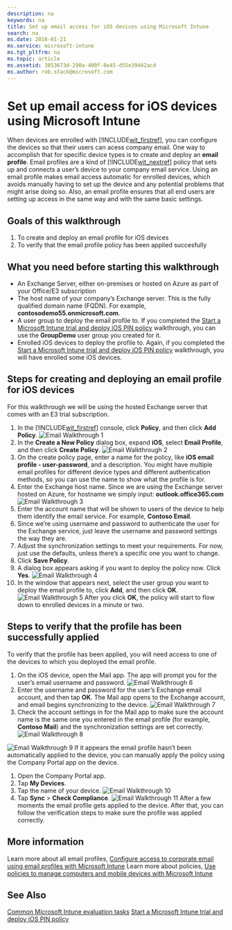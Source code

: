 ```yaml
---
description: na
keywords: na
title: Set up email access for iOS devices using Microsoft Intune
search: na
ms.date: 2016-01-21
ms.service: microsoft-intune
ms.tgt_pltfrm: na
ms.topic: article
ms.assetid: 3853673d-290a-400f-8e45-d55e39d42acd
ms.author: rob.stack@microsoft.com
---
```

# Set up email access for iOS devices using Microsoft Intune
When devices are enrolled with [!INCLUDE[wit_firstref](/Token/wit_firstref.xml)], you can configure the devices so that their users can acess company email. One way to accomplish that for specific device types is to create and deploy an **email profile**. Email profiles are a kind of [!INCLUDE[wit_nextref](/Token/wit_nextref.xml)] policy that sets up and connects a user’s device to your company email service. 
Using an email profile makes email access automatic for enrolled devices, which avoids manually having to set up the device and any potential problems that might arise doing so. Also, an email profile ensures that all end users are setting up access in the same way and with the same basic settings. 
## Goals of this walkthrough
1. To create and deploy an email profile for iOS devices
2. To verify that the email profile policy has been applied succesfully
## What you need before starting this walkthrough
* An Exchange Server, either on-premises or hosted on Azure as part of your Office/E3 subscription
* The host name of your company’s Exchange server. This is the fully qualified domain name (FQDN). For example, **contosodemo55.onmicrosoft.com**.
* A user group to deploy the email profile to. If you completed the [Start a Microsoft Intune trial and deploy iOS PIN policy](Start_a_Microsoft_Intune_trial_and_deploy_iOS_PIN_policy.md) walkthrough, you can use the **GroupDemo** user group you created for it. 
* Enrolled iOS devices to deploy the profile to. Again, if you completed the [Start a Microsoft Intune trial and deploy iOS PIN policy](Start_a_Microsoft_Intune_trial_and_deploy_iOS_PIN_policy.md) walkthrough, you will have enrolled some iOS devices.
## Steps for creating and deploying an email profile for iOS devices
For this walkthrough we will be using the hosted Exchange server that comes with an E3 trial subscription. 
1. In the [!INCLUDE[wit_firstref](/Token/wit_firstref.xml)] console, click **Policy**, and then click **Add Policy**.
![Email Walkthrough 1](/Image/Email_Walkthrough/Email_Walkthrough_1.png)
2. In the **Create a New Policy** dialog box, expand **iOS**, select **Email Profile**, and then click **Create Policy**.
![Email Walkthrough 2](/Image/Email_Walkthrough/Email_Walkthrough_2.png)
3. On the create policy page, enter a name for the policy, like **iOS email profile - user-password**, and a description. You might have multiple email profiles for different device types and different authentication methods, so you can use the name to show what the profile is for.
4. Enter the Exchange host name. Since we are using the Exchange server hosted on Azure, for hostname we simply input: **outlook.office365.com**
![Email Walkthrough 3](/Image/Email_Walkthrough/Email_Walkthrough_3.png)
5. Enter the account name that will be shown to users of the device to help them identify the email service. For example, **Contoso Email**.
6. Since we’re using username and password to authenticate the user for the Exchange service, just leave the username and password settings the way they are. 
7. Adjust the synchronization settings to meet your requirements. For now, just use the defaults, unless there’s a specific one you want to change.  
8. Click **Save Policy**.
9. A dialog box appears asking if you want to deploy the policy now. Click **Yes**. 
![Email Walkthrough 4](/Image/Email_Walkthrough/Email_Walkthrough_4.png)
10. In the window that appears next, select the user group you want to deploy the email profile to, click **Add**, and then click **OK**. 
![Email Walkthrough 5](/Image/Email_Walkthrough/Email_Walkthrough_5.png)
After you click **OK**, the policy will start to flow down to enrolled devices in a minute or two. 
## Steps to verify that the profile has been successfully applied
To verify that the profile has been applied, you will need access to one of the devices to which you deployed the email profile.
1. On the iOS device, open the Mail app. 
The app will prompt you for the user’s email username and password.
 ![Email Walkthrough 6](/Image/Email_Walkthrough/Email_Walkthrough_6.png)
2. Enter the username and password for the user’s Exchange email account, and then tap **OK**.
 The Mail app opens to the Exchange account, and email begins synchronizing to the device. 
 ![Email Walkthrough 7](/Image/Email_Walkthrough/Email_Walkthrough_7.png)
3. Check the account settings in for the Mail app to make sure the account name is the same one you entered in the email profile (for example, **Contoso Mail**) and the synchronization settings are set correctly.
 ![Email Walkthrough 8](/Image/Email_Walkthrough/Email_Walkthrough_8.png)
 
 ![Email Walkthrough 9](/Image/Email_Walkthrough/Email_Walkthrough_9.png)
  If it appears the email profile hasn’t been automatically applied to the device, you can manually apply the policy using the Company Portal app on the device. 
1. Open the Company Portal app.
2. Tap **My Devices**.
3. Tap the name of your device. 
![Email Walkthrough 10](/Image/Email_Walkthrough/Email_Walkthrough_10.png)
4. Tap **Sync** > **Check Compliance**.
![Email Walkthrough 11](/Image/Email_Walkthrough/Email_Walkthrough_11.png)
After a few moments the email profile gets applied to the device. After that, you can follow the verification steps to make sure the profile was applied correctly.
## More information
Learn more about all email profiles, [Configure access to corporate email using email profiles with Microsoft Intune](Configure_access_to_corporate_email_using_email_profiles_with_Microsoft_Intune.md)
Learn more about policies, [Use policies to manage computers and mobile devices with Microsoft Intune](Use_policies_to_manage_computers_and_mobile_devices_with_Microsoft_Intune.md)
## See Also
[Common Microsoft Intune evaluation tasks](Common_Microsoft_Intune_evaluation_tasks.md)
[Start a Microsoft Intune trial and deploy iOS PIN policy](Start_a_Microsoft_Intune_trial_and_deploy_iOS_PIN_policy.md)
